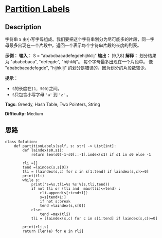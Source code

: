 # [Partition Labels][title]

## Description

字符串 `S` 由小写字母组成。我们要把这个字符串划分为尽可能多的片段，同一字母最多出现在一个片段中。返回一个表示每个字符串片段的长度的列表。

**示例：**
            **输入：** S = "ababcbacadefegdehijhklij"    **输出：** [9,7,8]    **解释：**    划分结果为 "ababcbaca", "defegde", "hijhklij"。    每个字母最多出现在一个片段中。    像 "ababcbacadefegde", "hijhklij" 的划分是错误的，因为划分的片段数较少。    

**提示：**

  * `S`的长度在`[1, 500]`之间。
  * `S`只包含小写字母 `'a'` 到 `'z'` 。


**Tags:** Greedy, Hash Table, Two Pointers, String

**Difficulty:** Medium

## 思路

``` python3
class Solution:
    def partitionLabels(self, s: str) -> List[int]:
        def laindex(s0,s1):
            return len(s0)-1-s0[::-1].index(s1) if s1 in s0 else -1

        rli =[]
        tend =laindex(s,s[0])
        tli = [laindex(s,c) for c in s[1:tend] if laindex(s,c)>=0]
        print(tli)
        while s:
            print('s=%s,tli=%s %s'%(s,tli,tend))
            if not tli or (tli and  max(tli)<=tend) :
                rli.append(s[:tend+1])
                s=s[tend+1:]
                if not s:break
                tend =laindex(s,s[0])
            else:
                tend =max(tli)
            tli = [laindex(s,c) for c in s[1:tend] if laindex(s,c)>=0]
            
        print(rli,s)
        return [len(e) for e in rli]
```

[title]: https://leetcode-cn.com/problems/partition-labels
